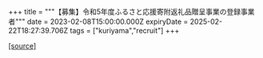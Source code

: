 +++
title = """【募集】令和5年度ふるさと応援寄附返礼品贈呈事業の登録事業者"""
date = 2023-02-08T15:00:00.000Z
expiryDate = 2025-02-22T18:27:39.706Z
tags = ["kuriyama","recruit"]
+++


[[source]](https://www.town.kuriyama.hokkaido.jp/soshiki/31/646.html)
